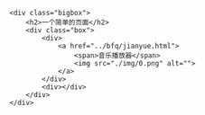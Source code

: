<!-- # Li5334.github.io
li5334.github.io
11111
<a>1233</a> -->

<!DOCTYPE html>
<html lang="en">

<head>
    <meta charset="UTF-8">
    <meta http-equiv="X-UA-Compatible" content="IE=edge">
    <meta name="viewport" content="width=device-width, initial-scale=1.0">
    <title>Document</title>
    <link rel="stylesheet" href="./index.css">
</head>

<body>

    <div class="bigbox">
        <h2>一个简单的页面</h2>
        <div class="box">
            <div>
                <a href="../bfq/jianyue.html">
                    <span>音乐播放器</span>
                    <img src="./img/0.png" alt="">
                </a>
            </div>
            <div></div>
        </div>
    </div>
</body>

</html>